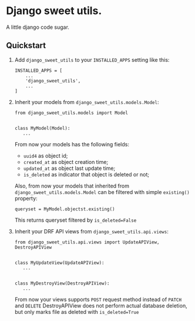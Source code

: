 # Django sweet utils.

A little django code sugar.

## Quickstart

1. Add `django_sweet_utils` to your `INSTALLED_APPS` setting like this:
    ```
    INSTALLED_APPS = [
        ...
        'django_sweet_utils',
        ...
    ]
    ```

2. Inherit your models from `django_sweet_utils.models.Model`:
   ```
   from django_sweet_utils.models import Model
   
   
   class MyModel(Model):
      ...
   ```
   
   From now your models has the following fields:
      - `uuid4` as object id;
      - `created_at` as object creation time;
      - `updated_at` as object last update time;
      - `is_deleted` as indicator that object is deleted or not;
   
   Also, from now your models that inherited from `django_sweet_utils.models.Model` can be filtered with simple `existing()` property:
   ```
   queryset = MyModel.objectst.existing()

   ```
   This returns queryset filtered by `is_deleted=False`

3. Inherit your DRF API views from `django_sweet_utils.api.views`:
   ```
   from django_sweet_utils.api.views import UpdateAPIView, DestroyAPIView
   
   
   class MyUpdateView(UpdateAPIView):
      ...
   
   
   class MyDestroyView(DestroyAPIView):
      ...
   ```
   
   From now your views supports `POST` request method instead of `PATCH` and `DELETE`
   DestroyAPIView does not perform actual database deletion, but only marks file as deleted with `is_deleted=True`


